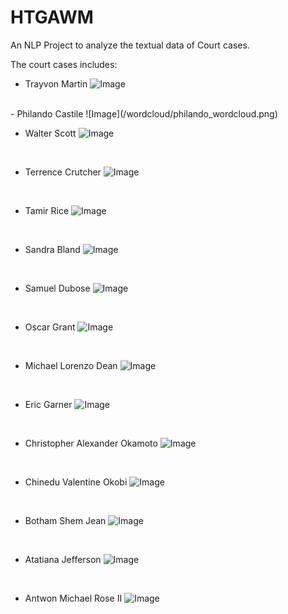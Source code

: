 # HTGAWM

An NLP Project to analyze the textual data of Court cases.

The court cases includes:

- Trayvon Martin
![Image](/wordcloud/trayvon_wordcloud.png)
<br>
- Philando Castile
![Image](/wordcloud/philando_wordcloud.png)
<br>

- Walter Scott
![Image](/wordcloud/walter_wordcloud.png)
<br>

- Terrence Crutcher
![Image](/wordcloud/crutcher_wordcloud.png)
<br>

- Tamir Rice
![Image](/wordcloud/tamir_wordcloud.png)
<br>

- Sandra Bland
![Image](/wordcloud/sandra_wordcloud.png)
<br>

- Samuel Dubose
![Image](/wordcloud/samuel_wordcloud.png)
<br>

- Oscar Grant
![Image](/wordcloud/oscar_wordcloud.png)
<br>

- Michael Lorenzo Dean
![Image](/wordcloud/dean_wordcloud.png)
<br>

- Eric Garner
![Image](/wordcloud/eric_wordcloud.png)
<br>

- Christopher Alexander Okamoto
![Image](/wordcloud/christopher_wordcloud.png)
<br>

- Chinedu Valentine Okobi
![Image](/wordcloud/chinedu_wordcloud.png)
<br>

- Botham Shem Jean
![Image](/wordcloud/botham_wordcloud.png)
<br>

- Atatiana Jefferson
![Image](/wordcloud/at_wordcloud.png)
<br>

- Antwon Michael Rose II
![Image](/wordcloud/antwon_wordcloud.png)
<br>
<br>

